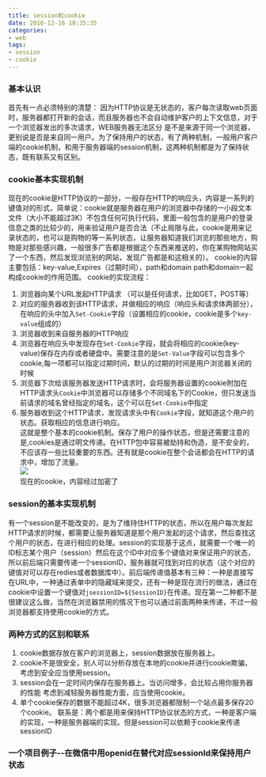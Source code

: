 ```yaml
---
title: session和cookie
date: 2016-12-16 18:35:35
categories: 
- web
tags:
- session
- cookie
---
```

### 基本认识  
首先有一点必须特别的清楚： 因为HTTP协议是无状态的，客户每次读取web页面时，服务器都打开新的会话，而且服务器也不会自动维护客户的上下文信息，对于一个浏览器发出的多次请求，WEB服务器无法区分 是不是来源于同一个浏览器，更别说是否是来自同一用户。为了保持用户的状态，有了两种机制，一般用户客户端的cookie机制，和用于服务器端的session机制，这两种机制都是为了保持状态，既有联系又有区别。
### cookie基本实现机制  
现在的cookie是HTTP协议的一部分，一般存在HTTP的响应头，内容是一系列的键值对的形式，简单说：cookie就是服务器在用户的浏览器中存储的一小段文本文件（大小不能超过3K）不包含任何可执行代码，里面一般包含的是用户的登录信息之类的比较少的，用来验证用户是否合法（不止局限与此，cookie是用来记录状态的，也可以是购物的等一系列状态，让服务器知道我们浏览的那些地方，购物是对那些感兴趣，一般很多广告都是根据这个东西来推送的，你在某购物网站买了一个东西，然后发现浏览别的网站，发现广告都是和这相关的）。  cookie的内容主要包括：key-value,Expires（过期时间），path和domain
path和domain一起构成cookie的作用范围。
cookie的实现流程：  
1. 浏览器向某个URL发起HTTP请求 （可以是任何请求，比如GET，POST等）
2. 对应的服务器收到该HTTP请求，并做相应的响应（响应头和请求体两部分），在响应的头中加入`Set-Cookie`字段（设置相应的cookie，cookie是多个`key-value`组成的）
3. 浏览器收到来自服务器的HTTP响应
4. 浏览器在响应头中发现存在`Set-Cookie`字段，就会将相应的cookie(key-value)保存在内存或者硬盘中。需要注意的是`Set-Value`字段可以包含多个cookie,每一项都可以指定过期时间，默认的过期的时间是用户浏览器关闭的时候
5. 浏览器下次给该服务器发送HTTP请求时，会将服务器设置的cookie附加在HTTP请求头`Cookie`中浏览器可以存储多个不同域名下的Cookie，但只发送当前请求的域名曾经指定的域名，这个可以在`Set-Cookie`中指定
6. 服务器收到这个HTTP请求，发现请求头中有`Cookie`字段，就知道这个用户的状态。获取相应的信息进行响应。  
这就是整个基本的cookie机制。保存了用户的操作状态，但是还需要注意的是,cookies是通过明文传递。在HTTP包中容易被劫持和伪造，是不安全的，不应该存一些比较重要的东西。还有就是cookie在整个会话都会在HTTP的请求中，增加了流量。    
![](http://ofa8x9gy9.bkt.clouddn.com/cookie.png)   
现在的cookie，内容经过加密了
### session的基本实现机制  
有一个session是不能改变的，是为了维持住HTTP的状态，所以在用户每次发起HTTP请求的时候，都需要让服务器知道是那个用户发起的这个请求，然后查找这个用户的状态，在进行相应的处理。session的实现基于这点，就需要一个唯一的ID标志某个用户（session）然后在这个ID中对应多个键值对来保证用户的状态，所以前后端只需要传递一个sessionID，服务器就可找到对应的状态（这个对应的键值对可以存在redies或者数据库中）。前后端传递值基本有三种：一种是直接写在URL中，一种通过表单中的隐藏域来提交，还有一种是现在流行的做法，通过在cookie中设置一个键值对`jsessionID=${SessionID}`在传递。现在第一二种都不是很建议这么做，当然在浏览器禁用的情况下也可以通过前面两种来传递，不过一般浏览器都支持使用cookie的方式。  
### 两种方式的区别和联系  
1. cookie数据存放在客户的浏览器上，session数据放在服务器上。
2. cookie不是很安全，别人可以分析存放在本地的cookie并进行cookie欺骗，考虑到安全应当使用session。
3. session会在一定时间内保存在服务器上。当访问增多，会比较占用你服务器的性能
   考虑到减轻服务器性能方面，应当使用cookie。
4. 单个cookie保存的数据不能超过4K，很多浏览器都限制一个站点最多保存20个cookie。
联系是：两个都是用来保持HTTP协议状态的方式，一种是客户端的实现，一种是服务器端的实现。但是session可以依赖于cookie来传递sessionID    

### 一个项目例子--在微信中用openid在替代对应sessionId来保持用户状态